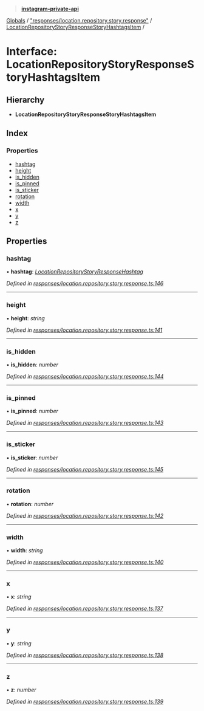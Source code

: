> **[instagram-private-api](../README.md)**

[Globals](../README.md) / ["responses/location.repository.story.response"](../modules/_responses_location_repository_story_response_.md) / [LocationRepositoryStoryResponseStoryHashtagsItem](_responses_location_repository_story_response_.locationrepositorystoryresponsestoryhashtagsitem.md) /

# Interface: LocationRepositoryStoryResponseStoryHashtagsItem

## Hierarchy

* **LocationRepositoryStoryResponseStoryHashtagsItem**

## Index

### Properties

* [hashtag](_responses_location_repository_story_response_.locationrepositorystoryresponsestoryhashtagsitem.md#hashtag)
* [height](_responses_location_repository_story_response_.locationrepositorystoryresponsestoryhashtagsitem.md#height)
* [is_hidden](_responses_location_repository_story_response_.locationrepositorystoryresponsestoryhashtagsitem.md#is_hidden)
* [is_pinned](_responses_location_repository_story_response_.locationrepositorystoryresponsestoryhashtagsitem.md#is_pinned)
* [is_sticker](_responses_location_repository_story_response_.locationrepositorystoryresponsestoryhashtagsitem.md#is_sticker)
* [rotation](_responses_location_repository_story_response_.locationrepositorystoryresponsestoryhashtagsitem.md#rotation)
* [width](_responses_location_repository_story_response_.locationrepositorystoryresponsestoryhashtagsitem.md#width)
* [x](_responses_location_repository_story_response_.locationrepositorystoryresponsestoryhashtagsitem.md#x)
* [y](_responses_location_repository_story_response_.locationrepositorystoryresponsestoryhashtagsitem.md#y)
* [z](_responses_location_repository_story_response_.locationrepositorystoryresponsestoryhashtagsitem.md#z)

## Properties

###  hashtag

• **hashtag**: *[LocationRepositoryStoryResponseHashtag](_responses_location_repository_story_response_.locationrepositorystoryresponsehashtag.md)*

*Defined in [responses/location.repository.story.response.ts:146](https://github.com/dilame/instagram-private-api/blob/3e16058/src/responses/location.repository.story.response.ts#L146)*

___

###  height

• **height**: *string*

*Defined in [responses/location.repository.story.response.ts:141](https://github.com/dilame/instagram-private-api/blob/3e16058/src/responses/location.repository.story.response.ts#L141)*

___

###  is_hidden

• **is_hidden**: *number*

*Defined in [responses/location.repository.story.response.ts:144](https://github.com/dilame/instagram-private-api/blob/3e16058/src/responses/location.repository.story.response.ts#L144)*

___

###  is_pinned

• **is_pinned**: *number*

*Defined in [responses/location.repository.story.response.ts:143](https://github.com/dilame/instagram-private-api/blob/3e16058/src/responses/location.repository.story.response.ts#L143)*

___

###  is_sticker

• **is_sticker**: *number*

*Defined in [responses/location.repository.story.response.ts:145](https://github.com/dilame/instagram-private-api/blob/3e16058/src/responses/location.repository.story.response.ts#L145)*

___

###  rotation

• **rotation**: *number*

*Defined in [responses/location.repository.story.response.ts:142](https://github.com/dilame/instagram-private-api/blob/3e16058/src/responses/location.repository.story.response.ts#L142)*

___

###  width

• **width**: *string*

*Defined in [responses/location.repository.story.response.ts:140](https://github.com/dilame/instagram-private-api/blob/3e16058/src/responses/location.repository.story.response.ts#L140)*

___

###  x

• **x**: *string*

*Defined in [responses/location.repository.story.response.ts:137](https://github.com/dilame/instagram-private-api/blob/3e16058/src/responses/location.repository.story.response.ts#L137)*

___

###  y

• **y**: *string*

*Defined in [responses/location.repository.story.response.ts:138](https://github.com/dilame/instagram-private-api/blob/3e16058/src/responses/location.repository.story.response.ts#L138)*

___

###  z

• **z**: *number*

*Defined in [responses/location.repository.story.response.ts:139](https://github.com/dilame/instagram-private-api/blob/3e16058/src/responses/location.repository.story.response.ts#L139)*